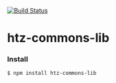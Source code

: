 [![Build Status](https://travis-ci.org/mreis1/htz-padding.svg?branch=master)](https://travis-ci.org/mreis1/htz-padding)


# htz-commons-lib



### Install

`$ npm install htz-commons-lib`

